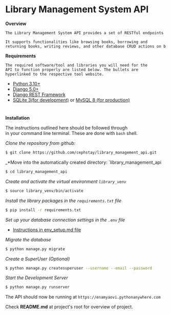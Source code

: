 # Library Management System API
   __Overview__  
```
The Library Management System API provides a set of RESTful endpoints 
    
It supports functionalities like browsing books, borrowing and
returning books, writing reviews, and other database CRUD actions on b
```
__Requirements__    

    The required software/tool and libraries you will need for the  
    API to function properly are listed below. The bullets are  
    hyperlinked to the respective tool website.

- [Python 3.10+](https://www.python.org/downloads/release/python-3100/)
- [Django 5.0+](https://www.djangoproject.com/download/)
- [Django REST Framework](https://www.django-rest-framework.org/)
- [SQLite 3(for development)](https://www.sqlite.org/download.html) or [MySQL 8 (for production)](https://dev.mysql.com/downloads/installer/)

#
__Installation__    

The instructions outlined here should be followed through   
in your command line terminal. These are done with `bash` shell.

_*Clone the repository from github:*_ 
```bash
$ git clone https://github.com/cephstay/library_management_api.git
```

_*Move into the automatically created directory: `library_management_api
```bash
$ cd library_management_api
```

_*Create and activate the virtual environment `library_venv`*_
```bash
$ source library_venv/bin/activate
```

_*Install the library packages in the `requirements.txt` file*_
```bash
$ pip install -r requirements.txt
```

_*Set up your database connection settings in the `.env` file*_

- [Instructions in env_setup.md file](https://github.com/cephastay/library_management_api/blob/main/LMS/env_setup.md)

_*Migrate the database*_
```bash
$ python manage.py migrate
```

_*Create a SuperUser (Optional)*_
```bash
$ python manage.py createsuperuser --username --email --password
```

_*Start the Development Server*_
```bash
$ python manage.py runserver
```

The API should now be running at `https://enamyaovi.pythonanywhere.com`

Check __README.md__ at project's root for overview of project.
#
